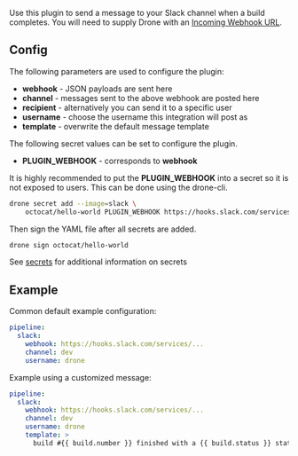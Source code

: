 Use this plugin to send a message to your Slack channel when a build completes.
You will need to supply Drone with an [Incoming Webhook URL](https://my.slack.com/services/new/incoming-webhook).

## Config

The following parameters are used to configure the plugin:

* **webhook** - JSON payloads are sent here
* **channel** - messages sent to the above webhook are posted here
* **recipient** - alternatively you can send it to a specific user
* **username** - choose the username this integration will post as
* **template** - overwrite the default message template

The following secret values can be set to configure the plugin.

* **PLUGIN_WEBHOOK** - corresponds to **webhook**

It is highly recommended to put the **PLUGIN_WEBHOOK** into a secret so it is
not exposed to users. This can be done using the drone-cli.

```bash
drone secret add --image=slack \
    octocat/hello-world PLUGIN_WEBHOOK https://hooks.slack.com/services/...
```

Then sign the YAML file after all secrets are added.

```bash
drone sign octocat/hello-world
```

See [secrets](http://readme.drone.io/0.5/usage/secrets/) for additional
information on secrets

## Example

Common default example configuration:

```yaml
pipeline:
  slack:
    webhook: https://hooks.slack.com/services/...
    channel: dev
    username: drone
```

Example using a customized message:

```yaml
pipeline:
  slack:
    webhook: https://hooks.slack.com/services/...
    channel: dev
    username: drone
    template: >
      build #{{ build.number }} finished with a {{ build.status }} status
```
